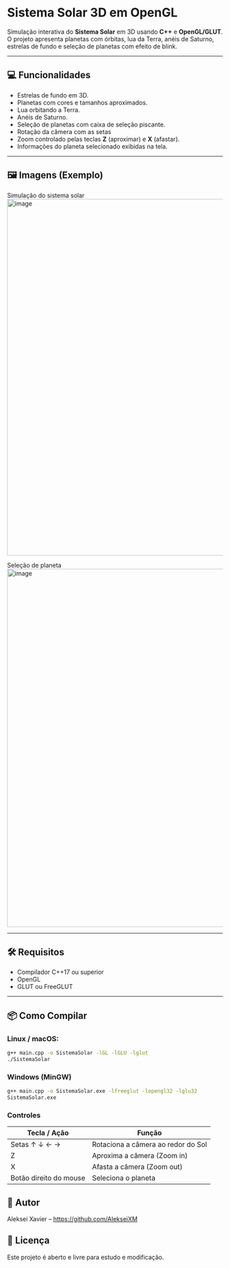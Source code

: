 # Sistema Solar 3D em OpenGL

Simulação interativa do **Sistema Solar** em 3D usando **C++** e **OpenGL/GLUT**.  
O projeto apresenta planetas com órbitas, lua da Terra, anéis de Saturno, estrelas de fundo e seleção de planetas com efeito de blink.

---

## 💻 Funcionalidades

- Estrelas de fundo em 3D.
- Planetas com cores e tamanhos aproximados.
- Lua orbitando a Terra.
- Anéis de Saturno.
- Seleção de planetas com caixa de seleção piscante.
- Rotação da câmera com as setas
- Zoom controlado pelas teclas **Z** (aproximar) e **X** (afastar).
- Informações do planeta selecionado exibidas na tela.

---

## 🖼️ Imagens (Exemplo)

Simulação do sistema solar
<img width="1584" height="830" alt="image" src="https://github.com/user-attachments/assets/46161778-f810-4fd2-b308-4a0a2f379cf8" />

Seleção de planeta
<img width="1597" height="834" alt="image" src="https://github.com/user-attachments/assets/28c9b6e6-cdb1-4b62-9bcc-d3384ea0d3b4" />


---

## 🛠️ Requisitos

- Compilador C++17 ou superior  
- OpenGL  
- GLUT ou FreeGLUT  

---

## 📦 Como Compilar

### Linux / macOS:

```bash
g++ main.cpp -o SistemaSolar -lGL -lGLU -lglut
./SistemaSolar
```

### Windows (MinGW)

```bash
g++ main.cpp -o SistemaSolar.exe -lfreeglut -lopengl32 -lglu32
SistemaSolar.exe
```
### Controles

| Tecla / Ação    | Função                             |
| --------------- | ---------------------------------- |
| Setas ↑ ↓ ← →   | Rotaciona a câmera ao redor do Sol |
| Z               | Aproxima a câmera (Zoom in)        |
| X               | Afasta a câmera (Zoom out)         |
| Botão direito do mouse | Seleciona o planeta     |

## 📝 Autor
Aleksei Xavier – https://github.com/AlekseiXM

## 📄 Licença
Este projeto é aberto e livre para estudo e modificação.
